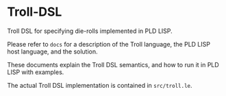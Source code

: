 # Troll-DSL

Troll DSL for specifying die-rolls implemented in PLD LISP.

Please refer to `docs` for a description of the Troll language, the PLD LISP host language, and the solution.

These documents explain the Troll DSL semantics, and how to run it in PLD LISP with examples. 

The actual Troll DSL implementation is contained in `src/troll.le`. 
